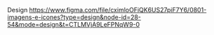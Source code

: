 Design https://www.figma.com/file/cximloOFiQK6US27piF7Y6/0801-imagens-e-icones?type=design&node-id=28-54&mode=design&t=CTLMVjA9LeFPNqW9-0
